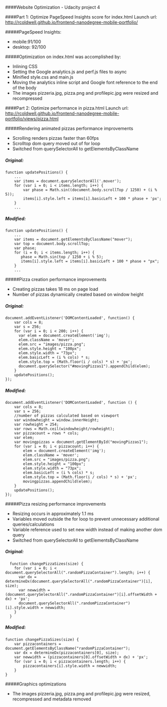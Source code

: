 ####Website Optimization - Udacity project 4


####Part 1: Optimize PageSpeed Insights score for index.html
Launch url: http://rcoldwell.github.io/frontend-nanodegree-mobile-portfolio/

#####PageSpeed Insights:
 - mobile:91/100  
 - desktop: 92/100

#####Optimization on index.html was accomplished by:
- Inlining CSS
- Setting the Google analytics.js and perf.js files to async
- Minified style.css and main.js
- Moving the analytics inline script and Google font reference to the end of the body
- The images pizzeria.jpg, pizza.png and profilepic.jpg were resized and recompressed



####Part 2: Optimize performance in pizza.html
Launch url: http://rcoldwell.github.io/frontend-nanodegree-mobile-portfolio/views/pizza.html

#####Rendering animated pizzas performance improvements
- Scrolling renders pizzas faster than 60fps
- Scrolltop dom query moved out of for loop
- Switched from querySelectorAll to getElementsByClassName

##### Original:
    function updatePositions() {
        ...
        var items = document.querySelectorAll('.mover');
        for (var i = 0; i < items.length; i++) {
            var phase = Math.sin((document.body.scrollTop / 1250) + (i % 5));
            items[i].style.left = items[i].basicLeft + 100 * phase + 'px';
        }
        ...

##### Modified:
    function updatePositions() {
        ...
        var items = document.getElementsByClassName("mover");
        var top = document.body.scrollTop;
        var phase;
        for (i = 0; i < items.length; i++) {
           phase = Math.sin(top / 1250 + i % 5);
           items[i].style.left = items[i].basicLeft + 100 * phase + "px";
        }
        ...

#####Pizza creation performance improvements
- Creating pizzas takes 18 ms on page load
- Number of pizzas dynamically created based on window height

##### Original:
    document.addEventListener('DOMContentLoaded', function() {
        var cols = 8;
        var s = 256;
        for (var i = 0; i < 200; i++) {
          var elem = document.createElement('img');
          elem.className = 'mover';
          elem.src = "images/pizza.png";
          elem.style.height = "100px";
          elem.style.width = "73px";
          elem.basicLeft = (i % cols) * s;
          elem.style.top = (Math.floor(i / cols) * s) + 'px';
          document.querySelector("#movingPizzas1").appendChild(elem);
        }
        updatePositions();
    });

##### Modified:
    document.addEventListener('DOMContentLoaded', function () {
        var cols = 8;
        var s = 256;
        //number of pizzas calculated based on viewport
        var windowheight = window.innerHeight;
        var rowheight = 254;
        var rows = Math.ceil(windowheight/rowheight);
        var pizzacount = rows * cols;
        var elem;
        var movingpizzas = document.getElementById("movingPizzas1");
        for (var i = 0; i < pizzacount; i++) {
            elem = document.createElement('img');
            elem.className = 'mover';
            elem.src = "images/pizza.png";
            elem.style.height = "100px";
            elem.style.width = "73px";
            elem.basicLeft = (i % cols) * s;
            elem.style.top = (Math.floor(i / cols) * s) + 'px';
            movingpizzas.appendChild(elem);
        }
        updatePositions();
    });

#####Pizza resizing performance improvements
- Resizing occurs in approximately 1.1 ms
- Variables moved outside the for loop to prevent unnecessary additional queries/calculations
- Variable reference used to set new width instead of making another dom query
- Switched from querySelectorAll to getElementsByClassName

##### Original:
      function changePizzaSizes(size) {
        for (var i = 0; i < document.querySelectorAll(".randomPizzaContainer").length; i++) {
          var dx = determineDx(document.querySelectorAll(".randomPizzaContainer")[i], size);
          var newwidth = (document.querySelectorAll(".randomPizzaContainer")[i].offsetWidth + dx) + 'px';
          document.querySelectorAll(".randomPizzaContainer")[i].style.width = newwidth;
        }
      }
      
##### Modified:
    function changePizzaSizes(size) {
        var pizzacontainers = document.getElementsByClassName("randomPizzaContainer");
        var dx = determineDx(pizzacontainers[0], size);
        var newwidth = (pizzacontainers[0].offsetWidth + dx) + 'px';
        for (var i = 0; i < pizzacontainers.length; i++) {
            pizzacontainers[i].style.width = newwidth;
        }
    }
    
#####Graphics optimizations
- The images pizzeria.jpg, pizza.png and profilepic.jpg were resized, recompressed and metadata removed
